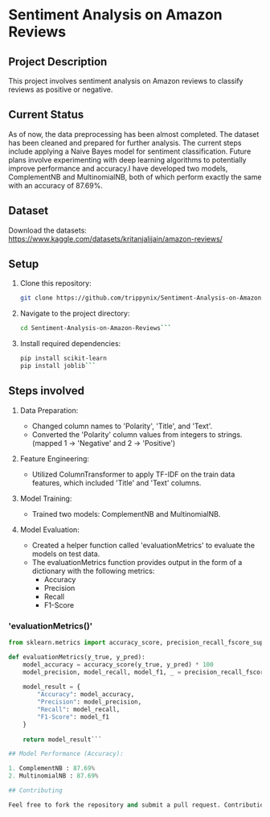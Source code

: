 # Sentiment Analysis on Amazon Reviews

## Project Description

This project involves sentiment analysis on Amazon reviews to classify reviews as positive or negative. 

## Current Status

As of now, the data preprocessing has been almost completed. The dataset has been cleaned and prepared for further analysis. 
The current steps include applying a Naive Bayes model for sentiment classification. Future plans involve experimenting with deep learning algorithms to potentially improve performance and accuracy.I have developed two models, ComplementNB and MultinomialNB, both of which perform exactly the same with an accuracy of 87.69%.

## Dataset

Download the datasets:
https://www.kaggle.com/datasets/kritanjalijain/amazon-reviews/

## Setup

1. Clone this repository:

	```bash
	git clone https://github.com/trippynix/Sentiment-Analysis-on-Amazon-Reviews.git```

2. Navigate to the project directory:
	```bash
	cd Sentiment-Analysis-on-Amazon-Reviews```

3. Install required dependencies:
	```bash
	pip install scikit-learn
	pip install joblib```

## Steps involved

1. Data Preparation:
	- Changed column names to 'Polarity', 'Title', and 'Text'.
	- Converted the 'Polarity' column values from integers to strings. (mapped 1 -> 'Negative' and 2 -> 'Positive')

2. Feature Engineering:
	- Utilized ColumnTransformer to apply TF-IDF on the train data features, which included 'Title' and 'Text' columns.

3. Model Training:
	- Trained two models: ComplementNB and MultinomialNB.

4. Model Evaluation:
	- Created a helper function called 'evaluationMetrics' to evaluate the models on test data.
	- The evaluationMetrics function provides output in the form of a dictionary with the following metrics:
		- Accuracy
		- Precision
		- Recall
		- F1-Score

### 'evaluationMetrics()'

```python
from sklearn.metrics import accuracy_score, precision_recall_fscore_support

def evaluationMetrics(y_true, y_pred):
    model_accuracy = accuracy_score(y_true, y_pred) * 100
    model_precision, model_recall, model_f1, _ = precision_recall_fscore_support(y_true, y_pred)
    
    model_result = {
        "Accuracy": model_accuracy,
        "Precision": model_precision,
        "Recall": model_recall,
        "F1-Score": model_f1
    }
    
    return model_result```

## Model Performance (Accuracy):

1. ComplementNB : 87.69%
2. MultinomialNB : 87.69%

## Contributing

Feel free to fork the repository and submit a pull request. Contributions and feedback are welcome!

